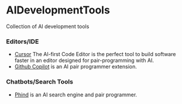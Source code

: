 # AIDevelopmentTools
Collection of AI development tools

### Editors/IDE 
- [Cursor](https://www.cursor.so/) The AI-first Code Editor is the perfect tool to build software faster in an editor designed for pair-programming with AI.
- [Github Copilot](https://github.com/features/copilot) is an AI pair programmer extension.

### Chatbots/Search Tools
- [Phind](https://www.phind.com/) is an AI search engine and pair programmer.
